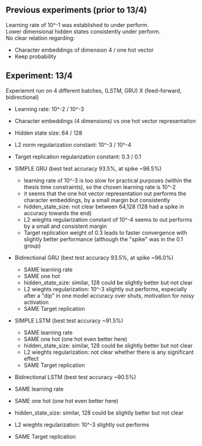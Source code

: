 ## Previous experiments (prior to 13/4)  
Learning rate of 10^-1 was established to under perform.  
Lower dimensional hidden states consistently under perform.  
No clear relation regarding:  
- Character embeddings of dimension 4 / one hot vector  
- Keep probability  


## Experiment: 13/4  
Experiemnt run on 4 different batches, (LSTM, GRU) X (feed-forward, bidirectional)  
- Learning rate: 10^-2 / 10^-3  
- Character embeddings (4 dimensions) vs one hot vector representation  
- Hidden state size: 64 / 128  
- L2 norm regularization constant: 10^-3 / 10^-4  
- Target replication regularization constant: 0.3 / 0.1  


- SIMPLE GRU (best test accuracy 93.5%, at spike ~96.5%)  
    - learning rate of 10^-3 is too slow for practical purposes (within the thesis time constraints), so the chosen learning rate is 10^-2  
    - it seems that the one hot vector representation out performs the character embeddings, by a small margin but consistently  
    - hidden_state_size: not clear between 64,128 (128 had a spike in accuracy towards the end)  
    - L2 wieghts regularization constant of 10^-4 seems to out performs by a small and consistent margin  
    - Target replication weight of 0.3 leads to faster convergence with slightly better performance (although the "spike" was in the 0.1 group)  

- Bidirectional GRU (best test accuracy 93.5%, at spike ~96.0%)  
    - SAME learning rate  
    - SAME one hot  
    - hidden_state_size: similar, 128 could be slightly better but not clear  
    - L2 wieghts regularization: 10^-3 slightly out performs, especially after a "dip" in one model accuracy over shuts, motivation for noisy activation  
    - SAME Target replication  

- SIMPLE LSTM (best test accuracy ~91.5%)  
    - SAME learning rate  
    - SAME one hot (one hot even better here)  
    - hidden_state_size: similar, 128 could be slightly better but not clear  
    - L2 wieghts regularization: not clear whether there is any significant effect  
    - SAME Target replication  

- Bidirectional LSTM (best test accuracy ~90.5%)  
- SAME learning rate  
- SAME one hot (one hot even better here)  
- hidden_state_size: similar, 128 could be slightly better but not clear  
- L2 wieghts regularization: 10^-3 slightly out performs  
- SAME Target replication  


